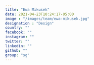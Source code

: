 ```yaml
---
title: "Ewa Mikusek"
date: 2021-04-23T10:24:17-05:00
image : "/images/team/ewa-mikusek.jpg"
designation : "Design"
country: ""
facebook: ""
instagram: ""
twitter: ""
linkedin: ""
github: ""
group: "sg"
---
```


